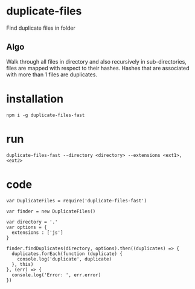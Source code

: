 # duplicate-files

Find duplicate files in folder

## Algo

Walk through all files in directory and also recursively in sub-directories, files are mapped with respect to their hashes. Hashes that are associated with more than 1 files are duplicates.

# installation

`npm i -g duplicate-files-fast`

# run

```duplicate-files-fast --directory <directory> --extensions <ext1>,<ext2>```

# code

```
var DuplicateFiles = require('duplicate-files-fast')

var finder = new DuplicateFiles()

var directory = '.'
var options = {
  extensions : ['js']
}

finder.findDuplicates(directory, options).then((duplicates) => {
  duplicates.forEach(function (duplicate) {
    console.log('duplicate', duplicate)
  }, this)
}, (err) => {
  console.log('Error: ', err.error)
})
```
